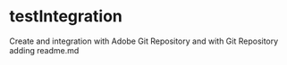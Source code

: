 # testIntegration
 Create and integration with Adobe Git Repository and with Git Repository
 adding readme.md
